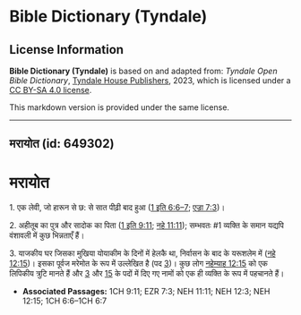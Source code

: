 # Bible Dictionary (Tyndale)

## License Information

**Bible Dictionary (Tyndale)** is based on and adapted from: _Tyndale Open Bible Dictionary_, [Tyndale House Publishers](https://tyndaleopenresources.com/), 2023, which is licensed under a [CC BY-SA 4.0 license](https://creativecommons.org/licenses/by-sa/4.0/legalcode.en).

This markdown version is provided under the same license.



--------------------------------

## मरायोत (id: 649302)

मरायोत
======

1\. एक लेवी, जो हारून से छ: से सात पीढ़ी बाद हुआ ([1 इति 6:6–7](https://ref.ly/1Chr6:6-1Chr6:7); [एज्रा 7:3](https://ref.ly/Ezra7:3))।

2\. अहीतूब का पुत्र और सादोक का पिता ([1 इति 9:11](https://ref.ly/1Chr9:11); [नहे 11:11](https://ref.ly/Neh11:11)); सम्भवतः \#1 व्यक्ति के समान यद्यपि वंशावली में कुछ भिन्नताएँ हैं।

3\. याजकीय घर जिसका मुखिया योयाकीम के दिनों में हेलकै था, निर्वासन के बाद के यरूशलेम में ([नहे 12:15](https://ref.ly/Neh12:15))। इसका पूर्वज मरेमोत के रूप में उल्लेखित है (पद [3](https://ref.ly/Neh12:3))। कुछ लोग [नहेम्याह 12:15](https://ref.ly/Neh12:15) को एक लिपिकीय त्रुटि मानते हैं और [3](https://ref.ly/Neh12:3) और [15](https://ref.ly/Neh12:15) के पदों में दिए गए नामों को एक ही व्यक्ति के रूप में पहचानते हैं।

* **Associated Passages:** 1CH 9:11; EZR 7:3; NEH 11:11; NEH 12:3; NEH 12:15; 1CH 6:6–1CH 6:7

